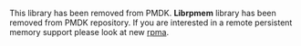 This library has been removed from PMDK.
**Librpmem** library has been removed from PMDK repository. If you are interested in a remote persistent
memory support please look at new [rpma](https://github.com/pmem/rpma).
